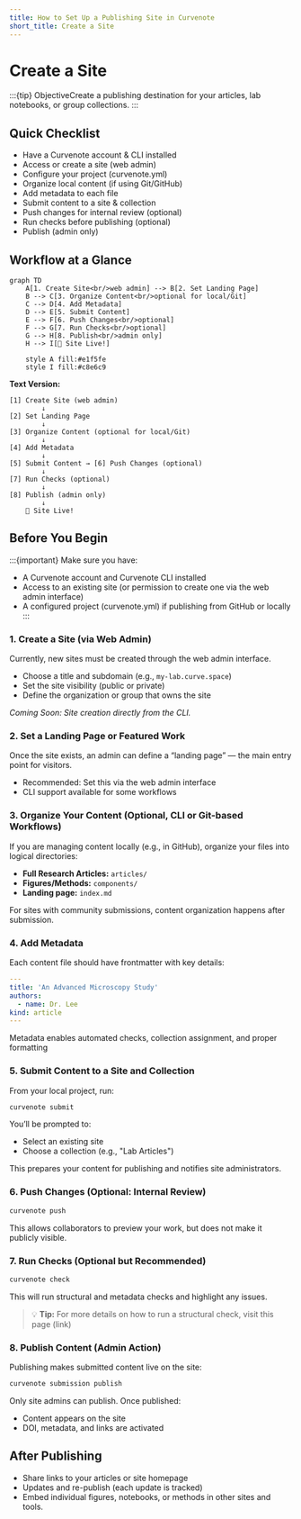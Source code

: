 ```yaml
---
title: How to Set Up a Publishing Site in Curvenote
short_title: Create a Site
---
```




# Create a Site

:::{tip} ObjectiveCreate a publishing destination for your articles, lab notebooks, or group collections. :::

## Quick Checklist

- Have a Curvenote account & CLI installed
- Access or create a site (web admin)
- Configure your project (curvenote.yml)
- Organize local content (if using Git/GitHub)
- Add metadata to each file
- Submit content to a site & collection
- Push changes for internal review (optional)
- Run checks before publishing (optional)
- Publish (admin only)

## Workflow at a Glance

```mermaid
graph TD
    A[1. Create Site<br/>web admin] --> B[2. Set Landing Page]
    B --> C[3. Organize Content<br/>optional for local/Git]
    C --> D[4. Add Metadata]
    D --> E[5. Submit Content]
    E --> F[6. Push Changes<br/>optional]
    F --> G[7. Run Checks<br/>optional]
    G --> H[8. Publish<br/>admin only]
    H --> I[🎉 Site Live!]
    
    style A fill:#e1f5fe
    style I fill:#c8e6c9
```

**Text Version:**

```
[1] Create Site (web admin)
        ↓
[2] Set Landing Page
        ↓
[3] Organize Content (optional for local/Git)
        ↓
[4] Add Metadata
        ↓
[5] Submit Content → [6] Push Changes (optional)
        ↓
[7] Run Checks (optional)
        ↓
[8] Publish (admin only)
        ↓
    🎉 Site Live!
```
 ## Before You Begin
:::{important} Make sure you have:

- A Curvenote account and Curvenote CLI installed
- Access to an existing site (or permission to create one via the web admin interface)
- A configured project (curvenote.yml) if publishing from GitHub or locally
:::


### 1. Create a Site (via Web Admin)

Currently, new sites must be created through the web admin interface.

- Choose a title and subdomain (e.g., `my-lab.curve.space`)
- Set the site visibility (public or private)
- Define the organization or group that owns the site

_Coming Soon: Site creation directly from the CLI._

### 2. Set a Landing Page or Featured Work

Once the site exists, an admin can define a “landing page” — the main entry point for visitors.

- Recommended: Set this via the web admin interface
- CLI support available for some workflows

### 3. Organize Your Content (Optional, CLI or Git-based Workflows)

If you are managing content locally (e.g., in GitHub), organize your files into logical directories:

- **Full Research Articles:** `articles/`
- **Figures/Methods:** `components/`
- **Landing page:** `index.md`

For sites with community submissions, content organization happens after submission.

### 4. Add Metadata 

Each content file should have frontmatter with key details:

```yaml
---
title: 'An Advanced Microscopy Study'
authors:
  - name: Dr. Lee
kind: article
---
```

Metadata enables automated checks, collection assignment, and proper formatting

### 5. Submit Content to a Site and Collection

From your local project, run:

```bash
curvenote submit
```

You’ll be prompted to:

- Select an existing site
- Choose a collection (e.g., "Lab Articles")

This prepares your content for publishing and notifies site administrators.

### 6. Push Changes (Optional: Internal Review)

```bash
curvenote push
```

This allows collaborators to preview your work, but does not make it publicly visible.

### 7. Run Checks (Optional but Recommended)


```bash
curvenote check
```

This will run structural and metadata checks and highlight any issues.

> 💡 **Tip:** For more details on how to run a structural check, visit this page (link)

### 8. Publish Content (Admin Action)

Publishing makes submitted content live on the site:

```bash
curvenote submission publish
```

Only site admins can publish. Once published:

- Content appears on the site
- DOI, metadata, and links are activated

## After Publishing

- Share links to your articles or site homepage
- Updates and re-publish (each update is tracked)
- Embed individual figures, notebooks, or methods in other sites and tools.
